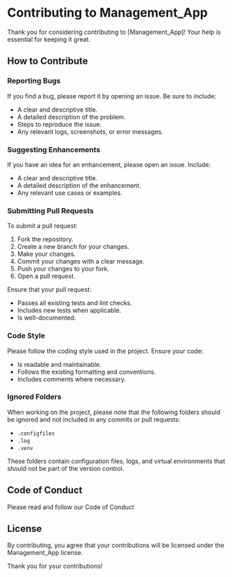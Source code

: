 
# Contributing to Management_App

Thank you for considering contributing to [Management_App]! Your help is essential for keeping it great.

## How to Contribute

### Reporting Bugs

If you find a bug, please report it by opening an issue. Be sure to include:

- A clear and descriptive title.
- A detailed description of the problem.
- Steps to reproduce the issue.
- Any relevant logs, screenshots, or error messages.

### Suggesting Enhancements

If you have an idea for an enhancement, please open an issue. Include:

- A clear and descriptive title.
- A detailed description of the enhancement.
- Any relevant use cases or examples.

### Submitting Pull Requests

To submit a pull request:

1. Fork the repository.
2. Create a new branch for your changes.
3. Make your changes.
4. Commit your changes with a clear message.
5. Push your changes to your fork.
6. Open a pull request.

Ensure that your pull request:

- Passes all existing tests and lint checks.
- Includes new tests when applicable.
- Is well-documented.

### Code Style

Please follow the coding style used in the project. Ensure your code:

- Is readable and maintainable.
- Follows the existing formatting and conventions.
- Includes comments where necessary.

### Ignored Folders

When working on the project, please note that the following folders should be ignored and not included in any commits or pull requests:

- `.configfiles`
- `.log`
- `.venv`

These folders contain configuration files, logs, and virtual environments that should not be part of the version control.

## Code of Conduct

Please read and follow our Code of Conduct

## License

By contributing, you agree that your contributions will be licensed under the Management_App license.

Thank you for your contributions!

